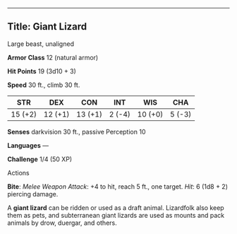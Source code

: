 -------------------------
Title: Giant Lizard
-------------------------


Large beast, unaligned

**Armor Class** 12 (natural armor)

**Hit Points** 19 (3d10 + 3)

**Speed** 30 ft., climb 30 ft.

| STR    | DEX     | CON     | INT     | WIS     | CHA
|---------| -------- |--------- |--------- |---------| --------
| 15 (+2)   | 12 (+1)   | 13 (+1)   | 2 (-4)   | 10 (+0)   | 5 (-3)

**Senses** darkvision 30 ft., passive Perception 10

**Languages** —

**Challenge** 1/4 (50 XP)


Actions

**Bite**: *Melee Weapon Attack*: +4 to hit, reach 5 ft., one target.
*Hit*: 6 (1d8 + 2) piercing damage.

A **giant lizard** can be ridden or used as a draft animal. Lizardfolk
also keep them as pets, and subterranean giant lizards are used as
mounts and pack animals by drow, duergar, and others.

